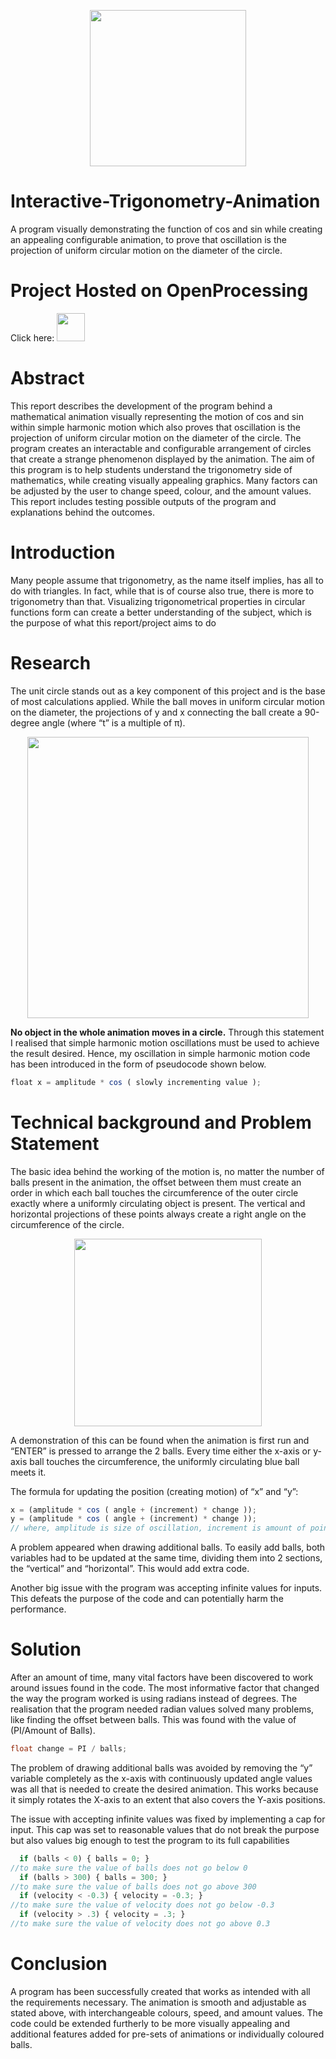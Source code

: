 <p align="center"><img src="https://user-images.githubusercontent.com/93825166/171623805-cc5c1532-dd40-497c-b396-f2fc0426c131.gif" width="250" height"250"/></p>

# Interactive-Trigonometry-Animation
A program visually demonstrating the function of cos and sin while creating an appealing configurable animation, to prove that oscillation is the projection of uniform circular motion on the diameter of the circle.

# Project Hosted on OpenProcessing
<p> Click here:     
<a href="https://openprocessing.org/sketch/1590752">
	<img src="https://cdn-images-1.medium.com/max/220/1*qzzrgBZUbIjqtsNVEJnm9Q@2x.png" width="45" height"45"/><p/>
</a>

# Abstract
This report describes the development of the program behind a mathematical animation 
visually representing the motion of cos and sin within simple harmonic motion which also 
proves that oscillation is the projection of uniform circular motion on the diameter of the 
circle. The program creates an interactable and configurable arrangement of circles that 
create a strange phenomenon displayed by the animation. The aim of this program is to help 
students understand the trigonometry side of mathematics, while creating visually appealing 
graphics. Many factors can be adjusted by the user to change speed, colour, and the amount 
values. This report includes testing possible outputs of the program and explanations behind 
the outcomes.

# Introduction
Many people assume that trigonometry, as the name itself implies, has all to do with triangles. In 
fact, while that is of course also true, there is more to trigonometry than that. Visualizing 
trigonometrical properties in circular functions form can create a better understanding of the 
subject, which is the purpose of what this report/project aims to do
  
# Research
The unit circle stands out as a key component of this project
and is the base of most calculations applied. While the ball moves in uniform circular motion
on the diameter, the projections of y and x connecting the ball create a 90-degree angle
(where “t” is a multiple of π).
  
<p align="center"><img src="https://user-images.githubusercontent.com/93825166/171650682-f3d4f739-e55d-499d-9d40-594bd0696b43.png" width="450" height"250"/></p>

<strong>No object in the whole animation moves in a circle.</strong> 
Through this statement I realised that simple harmonic motion oscillations must be used to 
achieve the result desired. Hence, my oscillation in simple harmonic motion code has 
been introduced in the form of pseudocode shown below.

``` javascript
float x = amplitude * cos ( slowly incrementing value );
```

# Technical background and Problem Statement
The basic idea behind the working of the motion is, no matter the number of balls present in 
the animation, the offset between them must create an order in which each ball touches the 
circumference of the outer circle exactly where a uniformly circulating object is present.
The vertical and horizontal projections of these points always create a right angle on the
circumference of the circle.

<p align="center"><img src="https://user-images.githubusercontent.com/93825166/171654069-2663a4c4-aa7c-48f7-87dc-2f02ed67640f.png" width="300" height"250"/></p>

A demonstration of this can be found when the animation is first run and “ENTER” is pressed 
to arrange the 2 balls. Every time either the x-axis or y-axis ball touches the circumference, 
the uniformly circulating blue ball meets it.

The formula for updating the position (creating motion) of “x” and “y”:

``` javascript
x = (amplitude * cos ( angle + (increment) * change ));
y = (amplitude * cos ( angle + (increment) * change ));
// where, amplitude is size of oscillation, increment is amount of points, change is offset between each point
```

A problem appeared when drawing additional balls. To easily add balls, both variables had to 
be updated at the same time, dividing them into 2 sections, the “vertical” and “horizontal”.
This would add extra code.

Another big issue with the program was accepting infinite values for inputs. This defeats the 
purpose of the code and can potentially harm the performance.
  
# Solution
After an amount of time, many vital factors have been discovered to work around issues 
found in the code. The most informative factor that changed the way the program worked is 
using radians instead of degrees. The realisation that the program needed radian values 
solved many problems, like finding the offset between balls. This was found with the value of (PI/Amount of Balls).

``` java
float change = PI / balls;
```

The problem of drawing additional balls
was avoided by removing the “y” variable 
completely as the x-axis with
continuously updated angle values was all 
that is needed to create the desired 
animation. This works because it simply 
rotates the X-axis to an extent that also 
covers the Y-axis positions.

The issue with accepting infinite values 
was fixed by implementing a cap for 
input. This cap was set to reasonable 
values that do not break the purpose but 
also values big enough to test the 
program to its full capabilities

``` javascript
  if (balls < 0) { balls = 0; }
//to make sure the value of balls does not go below 0
  if (balls > 300) { balls = 300; }
//to make sure the value of balls does not go above 300
  if (velocity < -0.3) { velocity = -0.3; }
//to make sure the value of velocity does not go below -0.3
  if (velocity > .3) { velocity = .3; }
//to make sure the value of velocity does not go above 0.3
```

# Conclusion

A program has been successfully created that works as intended with all the requirements
necessary. The animation is smooth and adjustable as stated above, with interchangeable
colours, speed, and amount values. The code could be extended furtherly to be more visually
appealing and additional features added for pre-sets of animations or individually coloured
balls.
